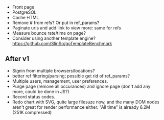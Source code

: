 - Front page
- PostgreSQL
- Cache HTML
- Remove # from refs? Or put in ref_params?
- Paginate urls and add link to view more: same for refs
- Measure bounce rate/time on page?
- Consider using another template engine?
  https://github.com/SlinSo/goTemplateBenchmark

After v1
--------

- Signin from multiple browsers/locations?
- better ref filtering/parsing; possible get rid of ref_params?
- Multiple users, management, user preferences.
- Purge page (remove all occurances) and ignore page (don't add any more, could
  be done in JS?)
- Record status codes.
- Redo chart with SVG, quite large filesuze now, and the many DOM nodes aren't
  great for render performance either.
  "All time" is already 6.2M (251K compressed)
